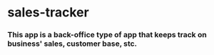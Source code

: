# sales-tracker

### This app is a back-office type of app that keeps track on business' sales, customer base, stc.
